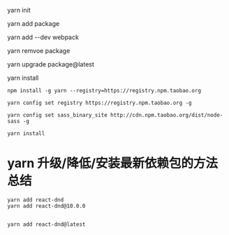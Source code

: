 yarn init

yarn add package

yarn add --dev webpack

yarn remvoe package

yarn upgrade package@latest

yarn install


```shell
npm install -g yarn --registry=https://registry.npm.taobao.org

yarn config set registry https://registry.npm.taobao.org -g

yarn config set sass_binary_site http://cdn.npm.taobao.org/dist/node-sass -g

yarn install
```


# yarn 升级/降低/安装最新依赖包的方法总结
```shell
yarn add react-dnd
yarn add react-dnd@10.0.0


yarn add react-dnd@latest


```

